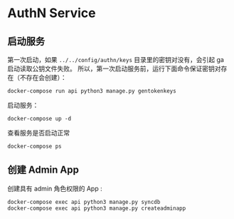 # AuthN Service

## 启动服务

第一次启动，如果 `../../config/authn/keys` 目录里的密钥对没有，会引起 ga 启动读取公钥文件失败。
所以，第一次启动服务前，运行下面命令保证密钥对存在（不存在会创建）：

```
docker-compose run api python3 manage.py gentokenkeys
```

启动服务：

```
docker-compose up -d
```

查看服务是否启动正常

```
docker-compose ps
```


## 创建 Admin App

创建具有 admin 角色权限的 App :

```
docker-compose exec api python3 manage.py syncdb
docker-compose exec api python3 manage.py createadminapp
```
